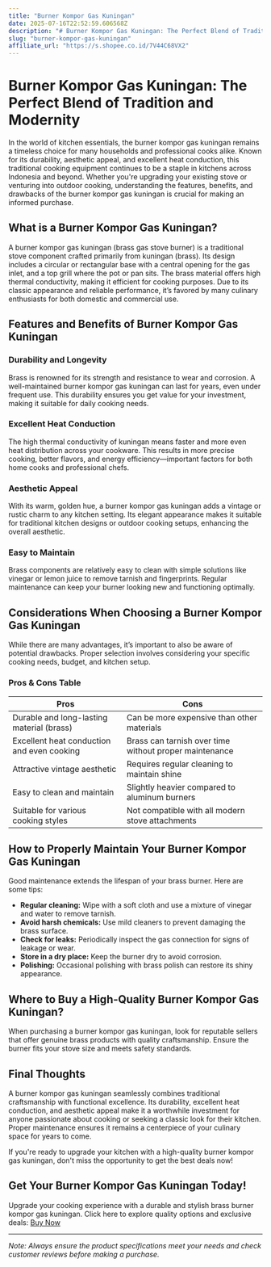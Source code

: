 ```yaml
---
title: "Burner Kompor Gas Kuningan"
date: 2025-07-16T22:52:59.606568Z
description: "# Burner Kompor Gas Kuningan: The Perfect Blend of Tradition and Modernity..."
slug: "burner-kompor-gas-kuningan"
affiliate_url: "https://s.shopee.co.id/7V44C68VX2"
---
```

# Burner Kompor Gas Kuningan: The Perfect Blend of Tradition and Modernity

In the world of kitchen essentials, the burner kompor gas kuningan remains a timeless choice for many households and professional cooks alike. Known for its durability, aesthetic appeal, and excellent heat conduction, this traditional cooking equipment continues to be a staple in kitchens across Indonesia and beyond. Whether you're upgrading your existing stove or venturing into outdoor cooking, understanding the features, benefits, and drawbacks of the burner kompor gas kuningan is crucial for making an informed purchase.

## What is a Burner Kompor Gas Kuningan?

A burner kompor gas kuningan (brass gas stove burner) is a traditional stove component crafted primarily from kuningan (brass). Its design includes a circular or rectangular base with a central opening for the gas inlet, and a top grill where the pot or pan sits. The brass material offers high thermal conductivity, making it efficient for cooking purposes. Due to its classic appearance and reliable performance, it’s favored by many culinary enthusiasts for both domestic and commercial use.

## Features and Benefits of Burner Kompor Gas Kuningan

### Durability and Longevity

Brass is renowned for its strength and resistance to wear and corrosion. A well-maintained burner kompor gas kuningan can last for years, even under frequent use. This durability ensures you get value for your investment, making it suitable for daily cooking needs.

### Excellent Heat Conduction

The high thermal conductivity of kuningan means faster and more even heat distribution across your cookware. This results in more precise cooking, better flavors, and energy efficiency—important factors for both home cooks and professional chefs.

### Aesthetic Appeal

With its warm, golden hue, a burner kompor gas kuningan adds a vintage or rustic charm to any kitchen setting. Its elegant appearance makes it suitable for traditional kitchen designs or outdoor cooking setups, enhancing the overall aesthetic.

### Easy to Maintain

Brass components are relatively easy to clean with simple solutions like vinegar or lemon juice to remove tarnish and fingerprints. Regular maintenance can keep your burner looking new and functioning optimally.

## Considerations When Choosing a Burner Kompor Gas Kuningan

While there are many advantages, it’s important to also be aware of potential drawbacks. Proper selection involves considering your specific cooking needs, budget, and kitchen setup.

### Pros & Cons Table

| Pros                                              | Cons                                                 |
|---------------------------------------------------|------------------------------------------------------|
| Durable and long-lasting material (brass)       | Can be more expensive than other materials          |
| Excellent heat conduction and even cooking      | Brass can tarnish over time without proper maintenance |
| Attractive vintage aesthetic                    | Requires regular cleaning to maintain shine        |
| Easy to clean and maintain                        | Slightly heavier compared to aluminum burners     |
| Suitable for various cooking styles               | Not compatible with all modern stove attachments  |

## How to Properly Maintain Your Burner Kompor Gas Kuningan

Good maintenance extends the lifespan of your brass burner. Here are some tips:

- **Regular cleaning:** Wipe with a soft cloth and use a mixture of vinegar and water to remove tarnish.
- **Avoid harsh chemicals:** Use mild cleaners to prevent damaging the brass surface.
- **Check for leaks:** Periodically inspect the gas connection for signs of leakage or wear.
- **Store in a dry place:** Keep the burner dry to avoid corrosion.
- **Polishing:** Occasional polishing with brass polish can restore its shiny appearance.

## Where to Buy a High-Quality Burner Kompor Gas Kuningan?

When purchasing a burner kompor gas kuningan, look for reputable sellers that offer genuine brass products with quality craftsmanship. Ensure the burner fits your stove size and meets safety standards.

## Final Thoughts

A burner kompor gas kuningan seamlessly combines traditional craftsmanship with functional excellence. Its durability, excellent heat conduction, and aesthetic appeal make it a worthwhile investment for anyone passionate about cooking or seeking a classic look for their kitchen. Proper maintenance ensures it remains a centerpiece of your culinary space for years to come.

If you're ready to upgrade your kitchen with a high-quality burner kompor gas kuningan, don't miss the opportunity to get the best deals now!

## Get Your Burner Kompor Gas Kuningan Today!

Upgrade your cooking experience with a durable and stylish brass burner kompor gas kuningan. Click here to explore quality options and exclusive deals: [Buy Now](https://s.shopee.co.id/7V44C68VX2)

---

*Note: Always ensure the product specifications meet your needs and check customer reviews before making a purchase.*